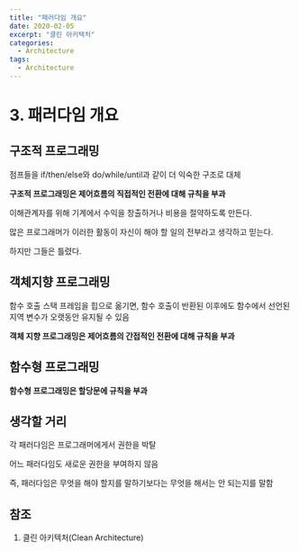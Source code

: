 ```yaml
---
title: "패러다임 개요"
date: 2020-02-05
excerpt: "클린 아키텍처"
categories:
  - Architecture
tags:
  - Architecture
---
```


# 3. 패러다임 개요

## 구조적 프로그래밍

점프들을 if/then/else와 do/while/until과 같이 더 익숙한 구조로 대체

**구조적 프로그래밍은 제어흐름의 직접적인 전환에 대해 규칙을 부과**

이해관계자를 위해 기계에서 수익을 창출하거나 비용을 절약하도록 만든다.

많은 프로그래머가 이러한 활동이 자신이 해야 할 일의 전부라고 생각하고 믿는다.

하지만 그들은 틀렸다.

## 객체지향 프로그래밍

함수 호출 스택 프레임을 힙으로 옮기면, 함수 호출이 반환된 이후에도 함수에서 선언된 지역 변수가 오랫동안 유지될 수 있음

**객체 지향 프로그래밍은 제어흐름의 간접적인 전환에 대해 규칙을 부과**

## 함수형 프로그래밍

**함수형 프로그래밍은 할당문에 규칙을 부과**

## 생각할 거리

각 패러다임은 프로그래머에게서 권한을 박탈

어느 패러다임도 새로운 권한을 부여하지 않음

즉, 패러다임은 무엇을 해야 할지를 말하기보다는 무엇을 해서는 안 되는지를 말함

## 참조

1. 클린 아키텍처(Clean Architecture)